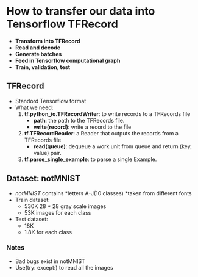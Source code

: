 # How to transfer our data into Tensorflow TFRecord
- **Transform into TFRecord**
- **Read and decode**
- **Generate batches**
- **Feed in Tensorflow computational graph**
- **Train, validation, test**

## TFRecord

- Standord Tensorflow format
- What we need:
	1. **tf.python_io.TFRecordWriter**: to write records to a TFRecords file
		- **path**: the path to the TFRecords file.
		- **write(record)**: write a record to the file
	2. **tf.TFRecordReader**: a Reader that outputs the records from a TFRecords file
		- **read(queue)**: dequeue a work unit from queue and return (key, value) pair.
	3. **tf.parse_single_example**: to parse a single Example.

## Dataset: notMNIST

- *notMNIST* contains *letters A-J(10 classes) *taken from different fonts
- Train dataset:
	- 530K 28 * 28 gray scale images
	- 53K images for each class
- Test dataset:
	- 18K
	- 1.8K for each class
	
### Notes
- Bad bugs exist in notMNIST
- Use(try: except:) to read all the images 

 	  	 	